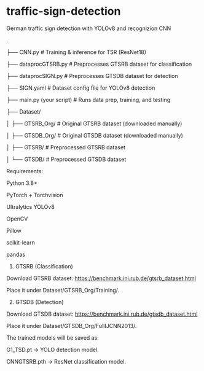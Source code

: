 # traffic-sign-detection

German traffic sign detection  with YOLOv8 and recognizion CNN

.

├── CNN.py                 # Training & inference for TSR (ResNet18)

├── dataprocGTSRB.py       # Preprocesses GTSRB dataset for classification

├── dataprocSIGN.py        # Preprocesses GTSDB dataset for detection

├── SIGN.yaml              # Dataset config file for YOLOv8 detection

├── main.py (your script)  # Runs data prep, training, and testing

├── Dataset/

│   ├── GTSRB_Org/         # Original GTSRB dataset (downloaded manually)

│   ├── GTSDB_Org/         # Original GTSDB dataset (downloaded manually)

│   ├── GTSRB/             # Preprocessed GTSRB dataset

│   └── GTSDB/             # Preprocessed GTSDB dataset

Requirements:

Python 3.8+

PyTorch + Torchvision

Ultralytics YOLOv8

OpenCV

Pillow

scikit-learn

pandas

1. GTSRB (Classification)

Download GTSRB dataset: https://benchmark.ini.rub.de/gtsrb_dataset.html

Place it under Dataset/GTSRB_Org/Training/.


2. GTSDB (Detection)

Download GTSDB dataset: https://benchmark.ini.rub.de/gtsdb_dataset.html

Place it under Dataset/GTSDB_Org/FullIJCNN2013/.

The trained models will be saved as:

G1_TSD.pt → YOLO detection model.

CNNGTSRB.pth → ResNet classification model.
